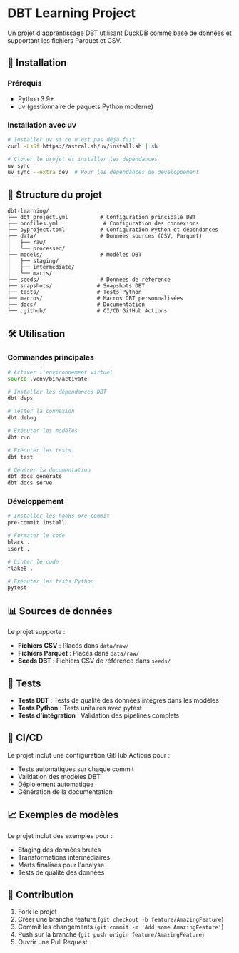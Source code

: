 # DBT Learning Project

Un projet d'apprentissage DBT utilisant DuckDB comme base de données et supportant les fichiers Parquet et CSV.

## 🚀 Installation

### Prérequis
- Python 3.9+
- uv (gestionnaire de paquets Python moderne)

### Installation avec uv

```bash
# Installer uv si ce n'est pas déjà fait
curl -LsSf https://astral.sh/uv/install.sh | sh

# Cloner le projet et installer les dépendances
uv sync
uv sync --extra dev  # Pour les dépendances de développement
```

## 📁 Structure du projet

```
dbt-learning/
├── dbt_project.yml          # Configuration principale DBT
├── profiles.yml              # Configuration des connexions
├── pyproject.toml           # Configuration Python et dépendances
├── data/                    # Données sources (CSV, Parquet)
│   ├── raw/
│   └── processed/
├── models/                  # Modèles DBT
│   ├── staging/
│   ├── intermediate/
│   └── marts/
├── seeds/                   # Données de référence
├── snapshots/              # Snapshots DBT
├── tests/                  # Tests Python
├── macros/                 # Macros DBT personnalisées
├── docs/                   # Documentation
└── .github/                # CI/CD GitHub Actions
```

## 🛠️ Utilisation

### Commandes principales

```bash
# Activer l'environnement virtuel
source .venv/bin/activate

# Installer les dépendances DBT
dbt deps

# Tester la connexion
dbt debug

# Exécuter les modèles
dbt run

# Exécuter les tests
dbt test

# Générer la documentation
dbt docs generate
dbt docs serve
```

### Développement

```bash
# Installer les hooks pre-commit
pre-commit install

# Formater le code
black .
isort .

# Linter le code
flake8 .

# Exécuter les tests Python
pytest
```

## 📊 Sources de données

Le projet supporte :
- **Fichiers CSV** : Placés dans `data/raw/`
- **Fichiers Parquet** : Placés dans `data/raw/`
- **Seeds DBT** : Fichiers CSV de référence dans `seeds/`

## 🧪 Tests

- **Tests DBT** : Tests de qualité des données intégrés dans les modèles
- **Tests Python** : Tests unitaires avec pytest
- **Tests d'intégration** : Validation des pipelines complets

## 🔄 CI/CD

Le projet inclut une configuration GitHub Actions pour :
- Tests automatiques sur chaque commit
- Validation des modèles DBT
- Déploiement automatique
- Génération de la documentation

## 📈 Exemples de modèles

Le projet inclut des exemples pour :
- Staging des données brutes
- Transformations intermédiaires
- Marts finalisés pour l'analyse
- Tests de qualité des données

## 🤝 Contribution

1. Fork le projet
2. Créer une branche feature (`git checkout -b feature/AmazingFeature`)
3. Commit les changements (`git commit -m 'Add some AmazingFeature'`)
4. Push sur la branche (`git push origin feature/AmazingFeature`)
5. Ouvrir une Pull Request
